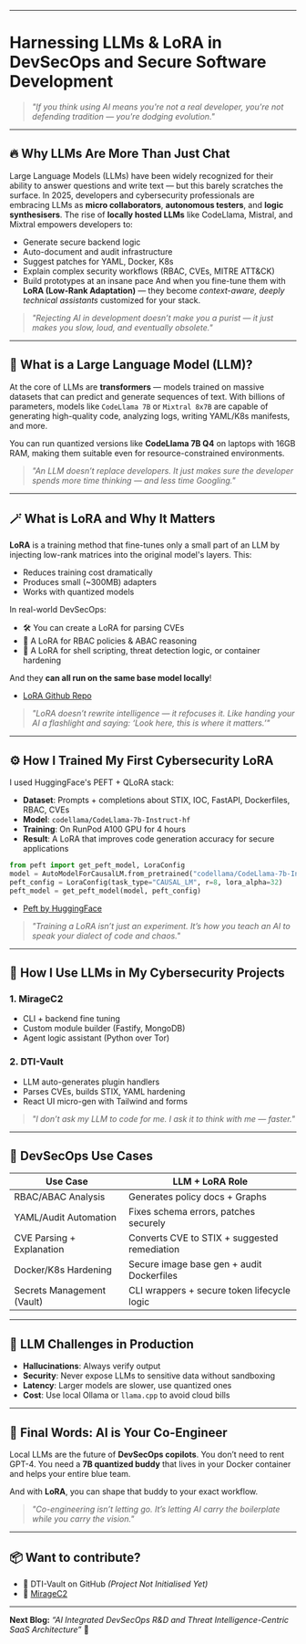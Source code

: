 
---

# Harnessing LLMs & LoRA in DevSecOps and Secure Software Development

> *"If you think using AI means you're not a real developer, you're not defending tradition — you're dodging evolution."*

---

## 🔥 Why LLMs Are More Than Just Chat

Large Language Models (LLMs) have been widely recognized for their ability to answer questions and write text — but this barely scratches the surface. In 2025, developers and cybersecurity professionals are embracing LLMs as **micro collaborators**, **autonomous testers**, and **logic synthesisers**. The rise of **locally hosted LLMs** like CodeLlama, Mistral, and Mixtral empowers developers to:

- Generate secure backend logic  
- Auto-document and audit infrastructure  
- Suggest patches for YAML, Docker, K8s  
- Explain complex security workflows (RBAC, CVEs, MITRE ATT&CK)  
- Build prototypes at an insane pace 
And when you fine-tune them with **LoRA (Low-Rank Adaptation)** — they become *context-aware, deeply technical assistants* customized for your stack.

> *"Rejecting AI in development doesn’t make you a purist — it just makes you slow, loud, and eventually obsolete."*

---

## 🧠 What is a Large Language Model (LLM)?

At the core of LLMs are **transformers** — models trained on massive datasets that can predict and generate sequences of text. With billions of parameters, models like `CodeLlama 7B` or `Mixtral 8x7B` are capable of generating high-quality code, analyzing logs, writing YAML/K8s manifests, and more.

You can run quantized versions like **CodeLlama 7B Q4** on laptops with 16GB RAM, making them suitable even for resource-constrained environments.

> *"An LLM doesn’t replace developers. It just makes sure the developer spends more time thinking — and less time Googling."*

---

## 🪄 What is LoRA and Why It Matters

**LoRA** is a training method that fine-tunes only a small part of an LLM by injecting low-rank matrices into the original model's layers. This:

- Reduces training cost dramatically  
- Produces small (~300MB) adapters  
- Works with quantized models  

In real-world DevSecOps:

- 🛠 You can create a LoRA for parsing CVEs  
- 🔐 A LoRA for RBAC policies & ABAC reasoning  
- 🧪 A LoRA for shell scripting, threat detection logic, or container hardening  

And they **can all run on the same base model locally**!
- [LoRA Github Repo](https://github.com/microsoft/LoRA)

> *"LoRA doesn’t rewrite intelligence — it refocuses it. Like handing your AI a flashlight and saying: ‘Look here, this is where it matters.’"*

---

## ⚙️ How I Trained My First Cybersecurity LoRA

I used HuggingFace's PEFT + QLoRA stack:

- **Dataset**: Prompts + completions about STIX, IOC, FastAPI, Dockerfiles, RBAC, CVEs  
- **Model**: `codellama/CodeLlama-7b-Instruct-hf`  
- **Training**: On RunPod A100 GPU for 4 hours  
- **Result**: A LoRA that improves code generation accuracy for secure applications  

```python
from peft import get_peft_model, LoraConfig
model = AutoModelForCausalLM.from_pretrained("codellama/CodeLlama-7b-Instruct-hf")
peft_config = LoraConfig(task_type="CAUSAL_LM", r=8, lora_alpha=32)
peft_model = get_peft_model(model, peft_config)
```
- [Peft by HuggingFace](https://github.com/huggingface/peft)

> *"Training a LoRA isn’t just an experiment. It’s how you teach an AI to speak your dialect of code and chaos."*

---

## 🧪 How I Use LLMs in My Cybersecurity Projects

### 1. **MirageC2**
- CLI + backend fine tuning  
- Custom module builder (Fastify, MongoDB)  
- Agent logic assistant (Python over Tor)  

### 2. **DTI-Vault**
- LLM auto-generates plugin handlers  
- Parses CVEs, builds STIX, YAML hardening  
- React UI micro-gen with Tailwind and forms  

> *"I don’t ask my LLM to code for me. I ask it to think with me — faster."*

---

## 🧰 DevSecOps Use Cases

| Use Case                   | LLM + LoRA Role                              |
| -------------------------- | -------------------------------------------- |
| RBAC/ABAC Analysis         | Generates policy docs + Graphs               |
| YAML/Audit Automation      | Fixes schema errors, patches securely        |
| CVE Parsing + Explanation  | Converts CVE to STIX + suggested remediation |
| Docker/K8s Hardening       | Secure image base gen + audit Dockerfiles    |
| Secrets Management (Vault) | CLI wrappers + secure token lifecycle logic  |

---

## 🛑 LLM Challenges in Production

- **Hallucinations**: Always verify output  
- **Security**: Never expose LLMs to sensitive data without sandboxing  
- **Latency**: Larger models are slower, use quantized ones  
- **Cost**: Use local Ollama or `llama.cpp` to avoid cloud bills  

---

## 🔮 Final Words: AI is Your Co-Engineer

Local LLMs are the future of **DevSecOps copilots**. You don’t need to rent GPT-4. You need a **7B quantized buddy** that lives in your Docker container and helps your entire blue team.

And with **LoRA**, you can shape that buddy to your exact workflow.

> *"Co-engineering isn’t letting go. It’s letting AI carry the boilerplate while you carry the vision."*

---

## 📦 Want to contribute?

- 🚧 DTI-Vault on GitHub *(Project Not Initialised Yet)*  
- 🔗 [MirageC2](https://github.com/PardhuSreeRushiVarma20060119/MirageC2-Backend)  

---

**Next Blog:** *“AI Integrated DevSecOps R&D and Threat Intelligence-Centric SaaS Architecture”* 🚀
